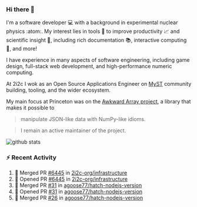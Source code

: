 ### Hi there 👋 

I'm a software developer 💻 with a background in experimental nuclear physics :atom:. My interest lies in tools :wrench: to improve productivity :chart_with_upwards_trend: and scientific insight :telescope:, including rich documentation 📚, interactive computing 🧮, and more! 

I have experience in many aspects of software engineering, including game design, full-stack web development, and high-performance numeric computing. 

At 2i2c I wok as an Open Source Applications Engineer on [MyST](https://github.com/jupyter-book/mystmd) community building, tooling, and the wider ecosystem. 

My main focus at Princeton was on the [Awkward Array project](awkward-array.org/), a library that makes it possible to 
> manipulate JSON-like data with NumPy-like idioms.

> I remain an active maintainer of the project. 

![github stats](https://github-readme-stats.vercel.app/api?username=agoose77&show_icons=true&hide_rank=true&hide_title=true&bg_color=30,e76445,904e95&text_color=efe3ec&icon_color=efe3ec)
<!--
**agoose77/agoose77** is a ✨ _special_ ✨ repository because its `README.md` (this file) appears on your GitHub profile.

Here are some ideas to get you started:

- 🔭 I’m currently working on ...
- 🌱 I’m currently learning ...
- 👯 I’m looking to collaborate on ...
- 🤔 I’m looking for help with ...
- 💬 Ask me about ...
- 📫 How to reach me: ...
- 😄 Pronouns: ...
- ⚡ Fun fact: ...
-->

### :zap: Recent Activity

<!--START_SECTION:activity-->
1. 🎉 Merged PR [#6445](https://github.com/2i2c-org/infrastructure/pull/6445) in [2i2c-org/infrastructure](https://github.com/2i2c-org/infrastructure)
2. 💪 Opened PR [#6445](https://github.com/2i2c-org/infrastructure/pull/6445) in [2i2c-org/infrastructure](https://github.com/2i2c-org/infrastructure)
3. 🎉 Merged PR [#31](https://github.com/agoose77/hatch-nodejs-version/pull/31) in [agoose77/hatch-nodejs-version](https://github.com/agoose77/hatch-nodejs-version)
4. 💪 Opened PR [#31](https://github.com/agoose77/hatch-nodejs-version/pull/31) in [agoose77/hatch-nodejs-version](https://github.com/agoose77/hatch-nodejs-version)
5. 🎉 Merged PR [#26](https://github.com/agoose77/hatch-nodejs-version/pull/26) in [agoose77/hatch-nodejs-version](https://github.com/agoose77/hatch-nodejs-version)
<!--END_SECTION:activity-->
